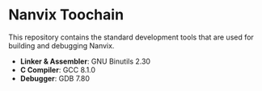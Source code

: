 # Nanvix Toochain

This repository contains the standard development tools that are used for building and debugging Nanvix.

- **Linker & Assembler**: GNU Binutils 2.30
- **C Compiler**: GCC 8.1.0
- **Debugger**: GDB 7.80
